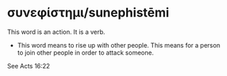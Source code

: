 # συνεφίστημι/sunephistēmi
This word is an action. It is a verb.

* This word means to rise up with other people. This means for a person to join other people in order to attack someone.

See Acts 16:22

